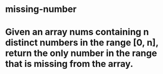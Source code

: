 # missing-number
# Given an array nums containing n distinct numbers in the range [0, n], return the only number in the range that is missing from the array.

